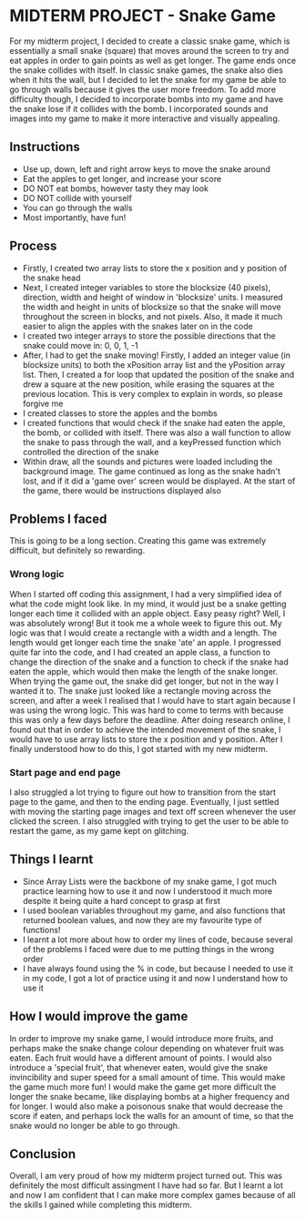 # MIDTERM PROJECT - Snake Game

For my midterm project, I decided to create a classic snake game, which is essentially a small snake (square) that moves around the screen to try and eat apples in order to gain points as well as get longer. The game ends once the snake collides with itself. In classic snake games, the snake also dies when it hits the wall, but I decided to let the snake for my game be able to go through walls because it gives the user more freedom. To add more difficulty though, I decided to incorporate bombs into my game and have the snake lose if it collides with the bomb. I incorporated sounds and images into my game to make it more interactive and visually appealing.

## Instructions

- Use up, down, left and right arrow keys to move the snake around
- Eat the apples to get longer, and increase your score
- DO NOT eat bombs, however tasty they may look
- DO NOT collide with yourself
- You can go through the walls
- Most importantly, have fun!

## Process

- Firstly, I created two array lists to store the x position and y position of the snake head
- Next, I created integer variables to store the blocksize (40 pixels), direction, width and height of window in 'blocksize' units. I measured the width and height in units of blocksize so that the snake will move throughout the screen in blocks, and not pixels. Also, it made it much easier to align the apples with the snakes later on in the code
- I created two integer arrays to store the possible directions that the snake could move in: 0, 0, 1, -1
- After, I had to get the snake moving! Firstly, I added an integer value (in blocksize units) to both the xPosition array list and the yPosition array list. Then, I created a for loop that updated the position of the snake and drew a square at the new position, while erasing the squares at the previous location. This is very complex to explain in words, so please forgive me
- I created classes to store the apples and the bombs
- I created functions that would check if the snake had eaten the apple, the bomb, or collided with itself. There was also a wall function to allow the snake to pass through the wall, and a keyPressed function which controlled the direction of the snake
- Within draw, all the sounds and pictures were loaded including the background image. The game continued as long as the snake hadn't lost, and if it did a 'game over' screen would be displayed. At the start of the game, there would be instructions displayed also

## Problems I faced

This is going to be a long section. Creating this game was extremely difficult, but definitely so rewarding.

### Wrong logic

When I started off coding this assignment, I had a very simplified idea of what the code might look like. In my mind, it would just be a snake getting longer each time it collided with an apple object. Easy peasy right? Well, I was absolutely wrong! But it took me a whole week to figure this out. My logic was that I would create a rectangle with a width and a length. The length would get longer each time the snake 'ate' an apple. I progressed quite far into the code, and I had created an apple class, a function to change the direction of the snake and a function to check if the snake had eaten the apple, which would then make the length of the snake longer. When trying the game out, the snake did get longer, but not in the way I wanted it to. The snake just looked like a rectangle moving across the screen, and after a week I realised that I would have to start again because I was using the wrong logic. This was hard to come to terms with because this was only a few days before the deadline. After doing research online, I found out that in order to achieve the intended movement of the snake, I would have to use array lists to store the x position and y position. After I finally understood how to do this, I got started with my new midterm.

### Start page and end page

I also struggled a lot trying to figure out how to transition from the start page to the game, and then to the ending page. Eventually, I just settled with moving the starting page images and text off screen whenever the user clicked the screen. I also struggled with trying to get the user to be able to restart the game, as my game kept on glitching.

## Things I learnt

- Since Array Lists were the backbone of my snake game, I got much practice learning how to use it and now I understood it much more despite it being quite a hard concept to grasp at first
- I used boolean variables throughout my game, and also functions that returned boolean values, and now they are my favourite type of functions!
- I learnt a lot more about how to order my lines of code, because several of the problems I faced were due to me putting things in the wrong order
- I have always found using the % in code, but because I needed to use it in my code, I got a lot of practice using it and now I understand how to use it

## How I would improve the game

In order to improve my snake game, I would introduce more fruits, and perhaps make the snake change colour depending on whatever fruit was eaten. Each fruit would have a different amount of points. I would also introduce a 'special fruit', that whenever eaten, would give the snake invincibility and super speed for a small amount of time. This would make the game much more fun! I would make the game get more difficult the longer the snake became, like displaying bombs at a higher frequency and for longer. I would also make a poisonous snake that would decrease the score if eaten, and perhaps lock the walls for an amount of time, so that the snake would no longer be able to go through.

## Conclusion

Overall, I am very proud of how my midterm project turned out. This was definitely the most difficult assingment I have had so far. But I learnt a lot and now I am confident that I can make more complex games because of all the skills I gained while completing this midterm.

